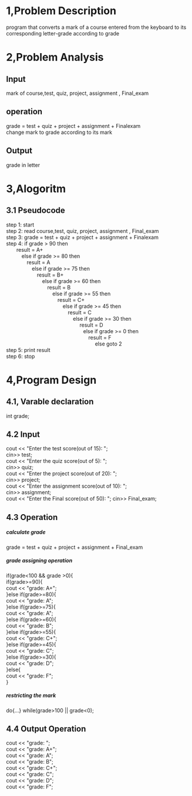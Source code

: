 # 1,Problem Description
program that converts a mark of a course entered from the keyboard to its corresponding letter-grade according to grade </br>
# 2,Problem Analysis
## Input
mark of course,test, quiz, project, assignment , Final_exam
## operation
grade = test + quiz + project + assignment + Finalexam</br>
change mark to grade according to its mark
## Output
grade in letter
# 3,Alogoritm
## 3.1 Pseudocode
step 1: start </br>
step 2: read course,test, quiz, project, assignment , Final_exam</br>
step 3: grade = test + quiz + project + assignment + Finalexam</br>
step 4: if grade > 90 then </br>
&emsp;&emsp;result = A+ </br>
&emsp;&emsp;&emsp;else if grade >= 80 then </br>
&emsp;&emsp;&emsp;&emsp;result = A </br>
&emsp;&emsp;&emsp;&emsp;&emsp;else if grade >= 75 then </br>
&emsp;&emsp;&emsp;&emsp;&emsp;&emsp;result = B+ </br>
&emsp;&emsp;&emsp;&emsp;&emsp;&emsp;&emsp;else if grade >= 60 then </br>
&emsp;&emsp;&emsp;&emsp;&emsp;&emsp;&emsp;&emsp;result = B </br>
&emsp;&emsp;&emsp;&emsp;&emsp;&emsp;&emsp;&emsp;&emsp;else if grade >= 55 then </br>
&emsp;&emsp;&emsp;&emsp;&emsp;&emsp;&emsp;&emsp;&emsp;&emsp;result = C+ </br>
&emsp;&emsp;&emsp;&emsp;&emsp;&emsp;&emsp;&emsp;&emsp;&emsp;&emsp;else if grade >= 45 then </br>
&emsp;&emsp;&emsp;&emsp;&emsp;&emsp;&emsp;&emsp;&emsp;&emsp;&emsp;&emsp;result = C </br>
&emsp;&emsp;&emsp;&emsp;&emsp;&emsp;&emsp;&emsp;&emsp;&emsp;&emsp;&emsp;&emsp;else if grade >= 30 then </br>
&emsp;&emsp;&emsp;&emsp;&emsp;&emsp;&emsp;&emsp;&emsp;&emsp;&emsp;&emsp;&emsp;&emsp; result = D </br>
&emsp;&emsp;&emsp;&emsp;&emsp;&emsp;&emsp;&emsp;&emsp;&emsp;&emsp;&emsp;&emsp;&emsp;&emsp;else if grade >= 0 then </br>
&emsp;&emsp;&emsp;&emsp;&emsp;&emsp;&emsp;&emsp;&emsp;&emsp;&emsp;&emsp;&emsp;&emsp;&emsp;&emsp;result = F</br>
&emsp;&emsp;&emsp;&emsp;&emsp;&emsp;&emsp;&emsp;&emsp;&emsp;&emsp;&emsp;&emsp;&emsp;&emsp;&emsp;&emsp; else goto 2 <br>
step 5: print result</br>
step 6: stop
# 4,Program Design
## 4.1, Varable declaration
int grade;
## 4.2 Input
cout << "Enter the test score(out of 15): "; </br>
cin>> test; </br>
cout << "Enter the quiz score(out of 5): "; </br>
cin>> quiz; </br>
cout << "Enter the project score(out of 20): "; </br>
cin>> project; </br>
cout << "Enter the assignment score(out of 10): "; </br>
cin>> assignment; </br>
cout << "Enter the Final score(out of 50): ";
cin>> Final_exam; </br>
## 4.3 Operation
##### calculate grade
grade = test + quiz + project + assignment + Final_exam
##### grade assigning operation </br>
if(grade<100 && grade >0){</br>
  if(grade>=90){</br>
    cout << "grade: A+";</br>
        }else if(grade>=80){</br>
        cout << "grade: A";</br>
            }else if(grade>=75){</br>
             cout << "grade: A";</br>
                 }else if(grade>=60){</br>
                  cout << "grade: B";</br>
                     }else if(grade>=55){</br>
                        cout << "grade: C+";</br>
                             }else if(grade>=45){</br>
                                 cout << "grade: C";</br>
                                     }else  if(grade>=30){</br>
                                         cout << "grade: D";</br>
                                             }else{</br>
                                                cout << "grade: F";</br>
                                                     }</br>
##### restricting the mark
do{...} while(grade>100 || grade<0);
## 4.4 Output Operation
cout << "grade: ";</br>
cout << "grade: A+";</br>cout << "grade: A";</br>cout << "grade: B";</br>cout << "grade: C+";</br>cout << "grade: C";</br> cout << "grade: D";</br>cout << "grade: F";</br>
